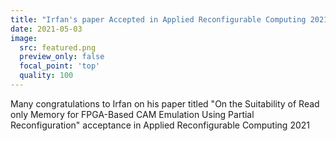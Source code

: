```yaml
---
title: "Irfan's paper Accepted in Applied Reconfigurable Computing 2021"
date: 2021-05-03
image:
  src: featured.png
  preview_only: false
  focal_point: 'top'
  quality: 100
---
```


<!--more-->

Many congratulations to Irfan on his paper titled "On the Suitability of Read only Memory for FPGA-Based CAM Emulation Using Partial Reconfiguration" acceptance in Applied Reconfigurable Computing 2021